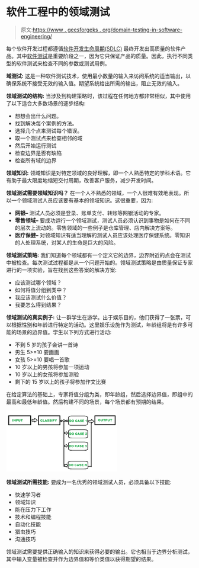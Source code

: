 # 软件工程中的领域测试

> 原文:[https://www . geesforgeks . org/domain-testing-in-software-engineering/](https://www.geeksforgeeks.org/domain-testing-in-software-engineering/)

每个软件开发过程都遵循[软件开发生命周期(SDLC)](https://www.geeksforgeeks.org/software-development-life-cycle-sdlc/) 最终开发出高质量的软件产品。其中[软件测试](https://www.geeksforgeeks.org/software-testing-basics/)是重要阶段之一，因为它只保证产品的质量。因此，执行不同类型的软件测试来检查不同的参数或测试用例。

**域测试:**
这是一种软件测试技术，使用最小数量的输入来访问系统的适当输出，以确保系统不接受无效的输入值。期望系统给出所需的输出，阻止无效的输入。

**领域测试的结构:**
当涉及到构建策略时，该过程在任何地方都非常相似，其中使用了以下适合大多数场景的逐步结构:

*   想想会出什么问题。
*   找到解决每个案例的方法。
*   选择几个点来测试每个错误。
*   取一个测试点来检查相邻的域
*   然后开始运行测试
*   检查边界是否有缺陷
*   检查所有域的边界

**领域知识:**
领域知识是对特定领域的良好理解，即一个人熟悉特定的学科术语。它有助于最大限度地缩短交付周期，改善客户服务，减少开发时间。

**领域测试需要领域知识吗？**
在一个人不熟悉的领域，一个人很难有效地表现。所以一个领域测试人员应该要有基本的领域知识。这很重要，因为:

*   **网银–**
    测试人员必须是登录、账单支付、转账等网银活动的专家。
*   **零售领域–**
    要成功运行一个领域测试，测试人员必须认识到事物是如何在不同的层次上流动的。零售领域的一些例子是仓库管理、店内解决方案等。
*   **医疗保健–**
    对领域知识有适当理解的测试人员应该处理医疗保健系统。零知识的人处理系统，对某人的生命是巨大的风险。

**领域测试策略:**
我们知道每个领域都有一个定义它的边界，边界附近的点会在测试中被检查。每次测试过程都是从一个问题开始的。领域测试策略是由质量保证专家进行的一项实验，旨在找到这些答案的解决方案:

*   应该测试哪个领域？
*   如何将值分组到类中？
*   我应该测试什么价值？
*   我要怎么得到结果？

**领域测试的真实例子:**
让一群学生在游学。出于娱乐目的，他们获得了一张票，可以根据性别和年龄进行特定的活动。这里娱乐设施作为测试，年龄组将是有许多可能的场景的边界值。学生以下列方式进行活动:

*   不到 5 岁的孩子会讲一首诗
*   男生 5>=10 要画画
*   女孩 5>=10 要唱一首歌
*   10 岁以上的男孩将参加一项运动
*   10 岁以上的女孩将参加测验
*   剩下的 15 岁以上的孩子将参加作文比赛

在给定算法的基础上，专家将值分组为类，即年龄组，然后选择边界值，即组中的最高和最低年龄值。然后构建不同的场景，每个场景都有预期的结果。

![](img/779c31c6863dbbf233512a36a16667d3.png)

**领域测试所需技能:**
要成为一名优秀的领域测试人员，必须具备以下技能:

*   快速学习者
*   领域知识
*   能在压力下工作
*   技术和编程技能
*   自动化技能
*   猎虫技巧
*   沟通技巧

领域测试需要提供正确输入的知识来获得必要的输出。它也相当于边界分析测试，其中输入变量被检查并作为边界值和等价类值以获得期望的结果。